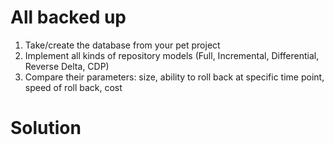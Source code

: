 # All backed up

1. Take/create the database from your pet project
1. Implement all kinds of repository models (Full, Incremental, Differential, Reverse Delta, CDP)
1. Compare their parameters: size, ability to roll back at specific time point, speed of roll back, cost

# Solution
